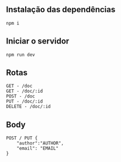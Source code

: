 ## Instalação das dependências

    npm i

## Iniciar o servidor

    npm run dev

## Rotas

    GET - /doc
    GET - /doc/:id
    POST - /doc
    PUT - /doc/:id
    DELETE - /doc/:id

## Body

    POST / PUT {
        "author":"AUTHOR",
        "email": "EMAIL"
    }
